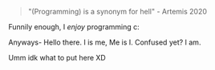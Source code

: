 > "(Programming) is a synonym for hell" - Artemis 2020

Funnily enough, I *enjoy* programming c:

Anyways- Hello there. I is me, Me is I. Confused yet? I am.

Umm idk what to put here XD
